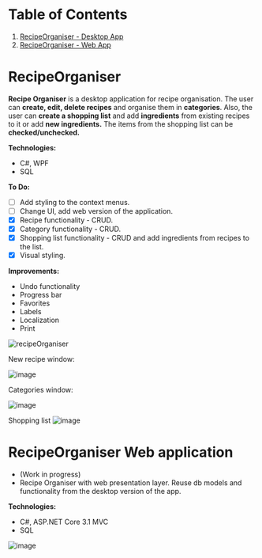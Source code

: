 # Table of Contents
1. [RecipeOrganiser - Desktop App](#recipeorganiser)
2. [RecipeOrganiser - Web App](#recipeorganiser-web-application)


# RecipeOrganiser
**Recipe Organiser** is a desktop application for recipe organisation. The user can **create, edit, delete recipes** and organise them in **categories**. Also, the user can **create a shopping list** and add **ingredients** from existing recipes to it or add **new ingredients.** The items from the shopping list can be **checked/unchecked.**

**Technologies:**

- C#, WPF
- SQL

**To Do:**
- [ ] Add styling to the context menus.
- [ ] Change UI, add web version of the application.
- [x] Recipe functionality - CRUD.
- [x] Category functionality - CRUD. 
- [x] Shopping list functionality - CRUD and add ingredients from recipes to the list.
- [x] Visual styling.

**Improvements:**
- Undo functionality
- Progress bar
- Favorites
- Labels
- Localization
- Print



 ![recipeOrganiser](https://user-images.githubusercontent.com/13272856/127876607-ac6c1964-c7a3-4591-8b9d-424403682735.gif)
 
 New recipe window:
 
![image](https://user-images.githubusercontent.com/13272856/127876813-2a86e286-ca5f-43b6-8353-ad51c7d8b9f9.png)

Categories window:

![image](https://user-images.githubusercontent.com/13272856/127877014-e8903960-689c-489c-9c62-c9cd8c65a01b.png)

Shopping list
![image](https://user-images.githubusercontent.com/13272856/129004745-8c3a36d8-6803-4f84-baf6-4fff60938e6e.png)


# RecipeOrganiser Web application
- (Work in progress)
- Recipe Organiser with web presentation layer. Reuse db models and functionality from the desktop version of the app.

**Technologies:**

- C#, ASP.NET Core 3.1 MVC
- SQL

![image](https://user-images.githubusercontent.com/13272856/130783640-41f53be5-102b-43de-89a4-c070e47c0d45.png)

